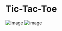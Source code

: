 # Tic-Tac-Toe

![image](https://github.com/Moat6/Tic-Tac-Toe/assets/113278199/01fa4c3a-f872-49cc-9180-97fa74b36a9a)
![image](https://github.com/Moat6/Tic-Tac-Toe/assets/113278199/3e96b3fd-67cf-472a-a7ce-aabb6574c85b)
